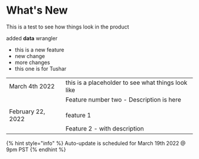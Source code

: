 # What's New

This is a  test to  see how things look in the product

added **data** wrangler

* this is a new feature
* new change
* more changes
* this one is for Tushar

|                   |                                                     |
| ----------------- | --------------------------------------------------- |
| March 4th 2022    | this  is a placeholder to see what things look like |
|                   | Feature number two - Description is here            |
|                   |                                                     |
| February 22, 2022 | feature 1                                           |
|                   | Feature 2 - with description                        |

{% hint style="info" %}
Auto-update is scheduled for March 19th 2022 @ 9pm PST
{% endhint %}
